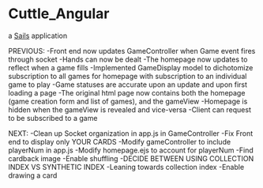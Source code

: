 # Cuttle_Angular

a [Sails](http://sailsjs.org) application



PREVIOUS:
	-Front end now updates GameController when Game event fires through socket
	-Hands can now be dealt
	-The homepage now updates to reflect when a game fills
		-Implemented GameDisplay model to dichotomize subscription to all games for homepage with subscription
			to an individual game to play
		-Game statuses are accurate upon an update and upon first loading a page
	-The original html page now contains both the homepage (game creation form and list of games), and the gameView
		-Homepage is hidden when the gameView is revealed and vice-versa
	-Client can request to be subscribed to a game

NEXT:
	-Clean up Socket organization in app.js in GameController
	-Fix Front end to display only YOUR CARDS
		-Modify gameController to include playerNum in app.js
		-Modify homepage.ejs to account for playerNum
			-Find cardback image
	-Enable shuffling
		-DECIDE BETWEEN USING COLLECTION INDEX VS SYNTHETIC INDEX
			-Leaning towards collection index
	-Enable drawing a card